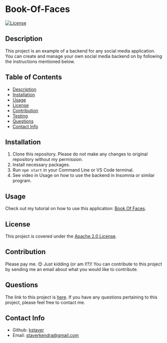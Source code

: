# Book-Of-Faces

[![License](https://img.shields.io/badge/License-Apache_2.0-blue.svg)](https://opensource.org/licenses/Apache-2.0)

  ## Description
  This project is an example of a backend for any social media application. You can create and manage your own social media backend on by following the instructions mentioned below.

  ## Table of Contents
  - [Description](#description)
  - [Installation](#installation)
  - [Usage](#usage)
  - [License](#license)
  - [Contribution](#contribution)
  - [Testing](#test)
  - [Questions](#questions)
  - [Contact Info](#contact-info)

  ## Installation
  1. Clone this repository. Please do not make any changes to original repository without my permission.
  2. Install necessary packages.
  3. Run ```npm start``` in your Command Line or VS Code terminal.
  4. See video in Usage on how to use the backend in Insomnia or similar program.

  ## Usage
  Check out my tutorial on how to use this application: [Book Of Faces](https://youtu.be/N2pCil_Sdf4).

  ## License
  This project is covered under the [Apache 2.0 License](https://www.apache.org/licenses/LICENSE-2.0).

  ## Contribution
  Please pay me. 😊 Just kidding (or am I!?)! You can contribute to this project by sending me an email about what you would like to contribute.

  ## Questions
  The link to this project is [here](https://github.com/kstaver/Book-Of-Faces). If you have any questions pertaining to this project, please feel free to contact me.

  ## Contact Info
  - Github: [kstaver](https://github.com/kstaver)
  - Email: staverkendra@gmail.com
